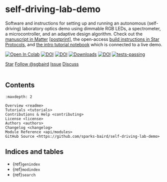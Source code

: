 # self-driving-lab-demo

Software and instructions for setting up and running an autonomous (self-driving) laboratory optics demo using dimmable RGB LEDs, a spectrometer, a microcontroller, and an adaptive design algorithm. Check out the [manuscript in Matter](https://doi.org/10.1016/j.matt.2022.11.007) [[postprint](https://github.com/sparks-baird/self-driving-lab-demo/blob/main/reports/self_driving_optics_demo-rev1.pdf)], the open-access [build instructions in Star Protocols](https://doi.org/10.1016/j.xpro.2023.102329), and [the intro tutorial notebook](https://colab.research.google.com/github/sparks-baird/self-driving-lab-demo/blob/main/notebooks/4.2-paho-mqtt-colab-sdl-demo-test.ipynb) which is connected to a live demo.

[![Open In Colab](https://colab.research.google.com/assets/colab-badge.svg)](https://colab.research.google.com/github/sparks-baird/self-driving-lab-demo/blob/main/notebooks/4.2-paho-mqtt-colab-sdl-demo-test.ipynb)
[![DOI](https://img.shields.io/badge/Matter-10.1016%2Fj.matt.2022.11.007-blue)](https://doi.org/10.1016/j.matt.2022.11.007)
[![DOI](https://img.shields.io/badge/Postprint-rev1-blue)](https://github.com/sparks-baird/self-driving-lab-demo/blob/main/reports/self_driving_optics_demo-rev1.pdf)
[![Downloads](https://static.pepy.tech/badge/self-driving-lab-demo/month)](https://pepy.tech/project/self-driving-lab-demo)
[![DOI](https://zenodo.org/badge/DOI/10.5281/zenodo.7855492.svg)](https://doi.org/10.5281/zenodo.7855492)
[![tests-passing](https://github.com/sparks-baird/self-driving-lab-demo/actions/workflows/ci.yml/badge.svg)](https://github.com/sparks-baird/self-driving-lab-demo/actions/workflows/ci.yml)

<a class="github-button" href="https://github.com/sparks-baird/self-driving-lab-demo"
data-icon="octicon-star" data-size="large" data-show-count="true" aria-label="Star
sparks-baird/self-driving-lab-demo on GitHub">Star</a>
<a class="github-button"
href="https://github.com/sgbaird" data-size="large" data-show-count="true"
aria-label="Follow @sgbaird on GitHub">Follow @sgbaird</a>
<a class="github-button" href="https://github.com/sparks-baird/self-driving-lab-demo/issues"
data-icon="octicon-issue-opened" data-size="large" data-show-count="true"
aria-label="Issue sparks-baird/self-driving-lab-demo on GitHub">Issue</a>
<a class="github-button" href="https://github.com/sparks-baird/self-driving-lab-demo/discussions" data-icon="octicon-comment-discussion" data-size="large" aria-label="Discuss sparks-baird/self-driving-lab-demo on GitHub">Discuss</a>
<br><br>


## Contents

```{toctree}
:maxdepth: 2

Overview <readme>
Tutorials <tutorials>
Contributions & Help <contributing>
License <license>
Authors <authors>
Changelog <changelog>
Module Reference <api/modules>
GitHub Source <https://github.com/sparks-baird/self-driving-lab-demo>
```

## Indices and tables

* {ref}`genindex`
* {ref}`modindex`
* {ref}`search`

[Sphinx]: http://www.sphinx-doc.org/
[Markdown]: https://daringfireball.net/projects/markdown/
[reStructuredText]: http://www.sphinx-doc.org/en/master/usage/restructuredtext/basics.html
[MyST]: https://myst-parser.readthedocs.io/en/latest/

<script async defer src="https://buttons.github.io/buttons.js"></script>

